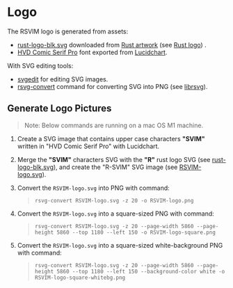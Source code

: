# Logo

The RSVIM logo is generated from assets:

- [rust-logo-blk.svg](https://github.com/rust-lang/rust-artwork/blob/master/logo/rust-logo-blk.svg) downloaded from [Rust artwork](https://github.com/rust-lang/rust-artwork) (see [Rust logo](https://en.wikipedia.org/wiki/File:Rust_programming_language_black_logo.svg)) .
- [HVD Comic Serif Pro](https://www.hvdfonts.com/fonts/hvd-comic-serif) font exported from [Lucidchart](https://lucid.app/).

With SVG editing tools:

- [svgedit](https://github.com/SVG-Edit/svgedit) for editing SVG images.
- [rsvg-convert](https://gitlab.gnome.org/GNOME/librsvg) command for converting SVG into PNG (see [librsvg](https://en.wikipedia.org/wiki/Librsvg)).

## Generate Logo Pictures

> Note: Below commands are running on a mac OS M1 machine.

1. Create a SVG image that contains upper case characters **"SVIM"** written in "HVD Comic Serif Pro" with Lucidchart.
2. Merge the **"SVIM"** characters SVG with the **"R"** rust logo SVG (see [rust-logo-blk.svg](https://github.com/rsvim/assets/blob/96a7b738e05650d8f360f1d3e8b37f2ca2b2b8d0/logo/detail/rust-logo-blk.svg)), and create the "R-SVIM" SVG image (see [RSVIM-logo.svg](https://github.com/rsvim/assets/blob/96a7b738e05650d8f360f1d3e8b37f2ca2b2b8d0/logo/RSVIM-logo.svg)).
3. Convert the `RSVIM-logo.svg` into PNG with command:

   > `rsvg-convert RSVIM-logo.svg -z 20 -o RSVIM-logo.png`

4. Convert the `RSVIM-logo.svg` into a square-sized PNG with command:

   > `rsvg-convert RSVIM-logo.svg -z 20 --page-width 5860 --page-height 5860 --top 1180 --left 150 -o RSVIM-logo-square.png`

5. Convert the `RSVIM-logo.svg` into a square-sized white-background PNG with command:

   > `rsvg-convert RSVIM-logo.svg -z 20 --page-width 5860 --page-height 5860 --top 1180 --left 150 --background-color white -o RSVIM-logo-square-whitebg.png`
